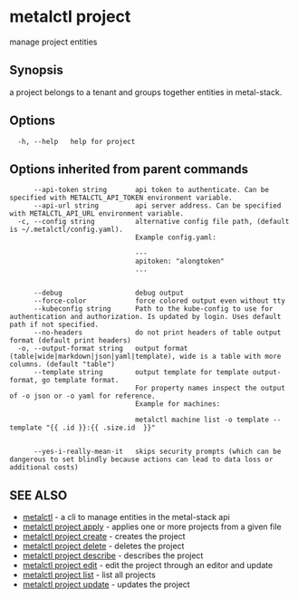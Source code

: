 # metalctl project

manage project entities

## Synopsis

a project belongs to a tenant and groups together entities in metal-stack.

## Options

```
  -h, --help   help for project
```

## Options inherited from parent commands

```
      --api-token string       api token to authenticate. Can be specified with METALCTL_API_TOKEN environment variable.
      --api-url string         api server address. Can be specified with METALCTL_API_URL environment variable.
  -c, --config string          alternative config file path, (default is ~/.metalctl/config.yaml).
                               Example config.yaml:
                               
                               ---
                               apitoken: "alongtoken"
                               ...
                               
                               
      --debug                  debug output
      --force-color            force colored output even without tty
      --kubeconfig string      Path to the kube-config to use for authentication and authorization. Is updated by login. Uses default path if not specified.
      --no-headers             do not print headers of table output format (default print headers)
  -o, --output-format string   output format (table|wide|markdown|json|yaml|template), wide is a table with more columns. (default "table")
      --template string        output template for template output-format, go template format.
                               For property names inspect the output of -o json or -o yaml for reference.
                               Example for machines:
                               
                               metalctl machine list -o template --template "{{ .id }}:{{ .size.id  }}"
                               
                               
      --yes-i-really-mean-it   skips security prompts (which can be dangerous to set blindly because actions can lead to data loss or additional costs)
```

## SEE ALSO

* [metalctl](metalctl.md)	 - a cli to manage entities in the metal-stack api
* [metalctl project apply](metalctl_project_apply.md)	 - applies one or more projects from a given file
* [metalctl project create](metalctl_project_create.md)	 - creates the project
* [metalctl project delete](metalctl_project_delete.md)	 - deletes the project
* [metalctl project describe](metalctl_project_describe.md)	 - describes the project
* [metalctl project edit](metalctl_project_edit.md)	 - edit the project through an editor and update
* [metalctl project list](metalctl_project_list.md)	 - list all projects
* [metalctl project update](metalctl_project_update.md)	 - updates the project

